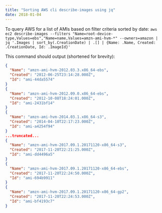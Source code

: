 ```yaml
---
title: "Sorting AWS cli describe-images using jq"
date: 2018-01-04
---
```


To query AWS for a list of AMIs based on filter criteria sorted by date:
`aws ec2 describe-images --filters "Name=root-device-type,Values=ebs","Name=name,Values=amzn-ami-hvm-*" --owners=amazon | jq '.Images | sort_by(.CreationDate) | .[] | {Name: .Name, Created: .CreationDate, Id: .ImageId}'`

This command should output (shortened for brevity):
```json
{
  "Name": "amzn-ami-hvm-2012.03.3.x86_64-ebs",
  "Created": "2012-06-25T23:14:28.000Z",
  "Id": "ami-44da5574"
}
{
  "Name": "amzn-ami-hvm-2012.09.0.x86_64-ebs",
  "Created": "2012-10-08T18:24:01.000Z",
  "Id": "ami-2431bf14"
}
{
  "Name": "amzn-ami-hvm-2014.03.1.x86_64-s3",
  "Created": "2014-04-10T22:17:23.000Z",
  "Id": "ami-a4254f94"
}
...truncated...
{
  "Name": "amzn-ami-hvm-2017.09.1.20171120-x86_64-s3",
  "Created": "2017-11-20T22:21:25.000Z",
  "Id": "ami-dd4496a5"
}
{
  "Name": "amzn-ami-hvm-2017.09.1.20171120-x86_64-ebs",
  "Created": "2017-11-20T22:24:50.000Z",
  "Id": "ami-694b9911"
}
{
  "Name": "amzn-ami-hvm-2017.09.1.20171120-x86_64-gp2",
  "Created": "2017-11-20T22:24:53.000Z",
  "Id": "ami-bf4193c7"
}
```
